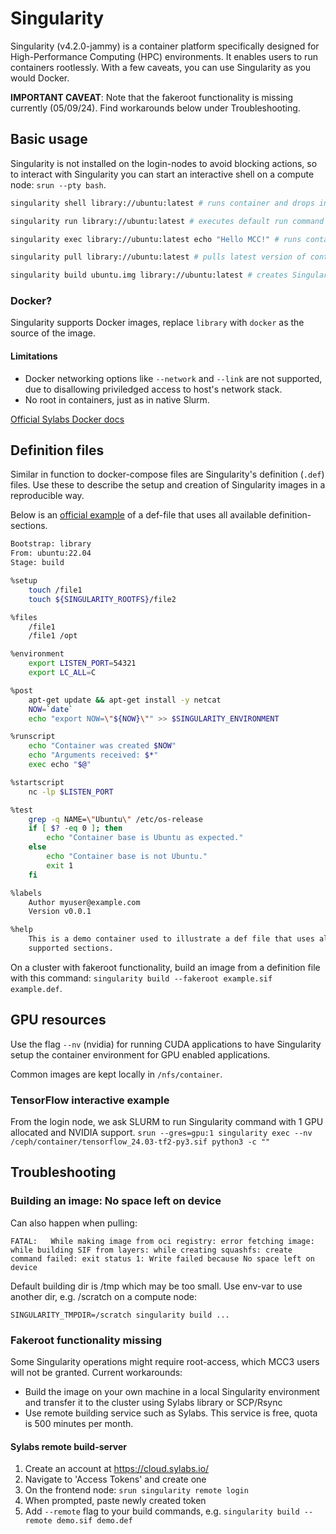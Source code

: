 # Singularity
Singularity (v4.2.0-jammy) is a container platform specifically designed for High-Performance Computing (HPC) environments. It enables users to run containers rootlessly.
With a few caveats, you can use Singularity as you would Docker.

__IMPORTANT CAVEAT__: Note that the fakeroot functionality is missing currently (05/09/24). Find workarounds below under Troubleshooting.

## Basic usage
Singularity is not installed on the login-nodes to avoid blocking actions, so to interact with Singularity you can start an interactive shell on a compute node: `srun --pty bash`.

```sh
singularity shell library://ubuntu:latest # runs container and drops into interactive shell

singularity run library://ubuntu:latest # executes default run command

singularity exec library://ubuntu:latest echo "Hello MCC!" # runs container and executes command 'echo "Hello MCC!"'

singularity pull library://ubuntu:latest # pulls latest version of container and converts into .sif image for local use

singularity build ubuntu.img library://ubuntu:latest # creates Singularity image from latest library container version
```

### Docker?
Singularity supports Docker images, replace `library` with `docker` as the source of the image.

#### Limitations
- Docker networking options like `--network` and `--link` are not supported, due to disallowing priviledged access to host's network stack. 
- No root in containers, just as in native Slurm.

[Official Sylabs Docker docs](https://docs.sylabs.io/guides/2.6/user-guide/singularity_and_docker.html)


## Definition files
Similar in function to docker-compose files are Singularity's definition (`.def`) files.
Use these to describe the setup and creation of Singularity images in a reproducible way.

Below is an [official example](https://docs.sylabs.io/guides/latest/user-guide/definition_files.html) of a def-file that uses all available definition-sections. 
```sh
Bootstrap: library
From: ubuntu:22.04
Stage: build

%setup
    touch /file1
    touch ${SINGULARITY_ROOTFS}/file2

%files
    /file1
    /file1 /opt

%environment
    export LISTEN_PORT=54321
    export LC_ALL=C

%post
    apt-get update && apt-get install -y netcat
    NOW=`date`
    echo "export NOW=\"${NOW}\"" >> $SINGULARITY_ENVIRONMENT

%runscript
    echo "Container was created $NOW"
    echo "Arguments received: $*"
    exec echo "$@"

%startscript
    nc -lp $LISTEN_PORT

%test
    grep -q NAME=\"Ubuntu\" /etc/os-release
    if [ $? -eq 0 ]; then
        echo "Container base is Ubuntu as expected."
    else
        echo "Container base is not Ubuntu."
        exit 1
    fi

%labels
    Author myuser@example.com
    Version v0.0.1

%help
    This is a demo container used to illustrate a def file that uses all
    supported sections.
```

On a cluster with fakeroot functionality, build an image from a definition file with this command: `singularity build --fakeroot example.sif example.def`. 

## GPU resources
Use the flag `--nv` (nvidia) for running CUDA applications to have Singularity setup the container environment for GPU enabled applications.

Common images are kept locally in `/nfs/container`.

### TensorFlow interactive example
From the login node, we ask SLURM to run Singularity command with 1 GPU allocated and NVIDIA support.
`srun --gres=gpu:1 singularity exec --nv /ceph/container/tensorflow_24.03-tf2-py3.sif python3 -c ""`

## Troubleshooting
### Building an image: No space left on device 
Can also happen when pulling:
```
FATAL:   While making image from oci registry: error fetching image: while building SIF from layers: while creating squashfs: create command failed: exit status 1: Write failed because No space left on device
```

Default building dir is /tmp which may be too small. Use env-var to use another dir, e.g. /scratch on a compute node:
```
SINGULARITY_TMPDIR=/scratch singularity build ...
```

### Fakeroot functionality missing
Some Singularity operations might require root-access, which MCC3 users will not be granted. Current workarounds:

- Build the image on your own machine in a local Singularity environment and transfer it to the cluster using Sylabs library or SCP/Rsync
- Use remote building service such as Sylabs. This service is free, quota is 500 minutes per month.

#### Sylabs remote build-server
1. Create an account at https://cloud.sylabs.io/ 
1. Navigate to 'Access Tokens' and create one
1. On the frontend node: `srun singularity remote login`
1. When prompted, paste newly created token
1. Add `--remote` flag to your build commands, e.g. `singularity build --remote demo.sif demo.def`
